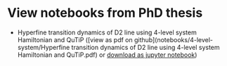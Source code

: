 # View notebooks from PhD thesis

*	Hyperfine transition dynamics of D2 line using 4-level system Hamiltonian and QuTiP ([view as pdf on github](notebooks/4-level-system/Hyperfine transition dynamics of D2 line using 4-level system Hamiltonian and QuTiP.pdf) or [download as jupyter notebook](https://raw.githubusercontent.com/bruvelis/thesis/master/notebooks/4-level-system/Hyperfine%20transition%20dynamics%20of%20D2%20line%20using%204-level%20system%20Hamiltonian%20and%20QuTiP.ipynb))

